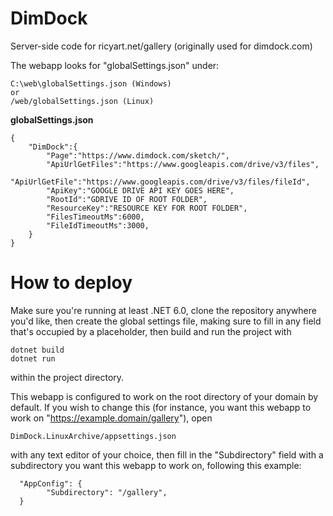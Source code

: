 # DimDock
Server-side code for ricyart.net/gallery (originally used for dimdock.com)

The webapp looks for "globalSettings.json" under:
```
C:\web\globalSettings.json (Windows)
or
/web/globalSettings.json (Linux)
```

**globalSettings.json**
```
{
	"DimDock":{
		"Page":"https://www.dimdock.com/sketch/",
		"ApiUrlGetFiles":"https://www.googleapis.com/drive/v3/files",
		"ApiUrlGetFile":"https://www.googleapis.com/drive/v3/files/fileId",
		"ApiKey":"GOOGLE DRIVE API KEY GOES HERE",
		"RootId":"GDRIVE ID OF ROOT FOLDER",
		"ResourceKey":"RESOURCE KEY FOR ROOT FOLDER",
		"FilesTimeoutMs":6000,
		"FileIdTimeoutMs":3000,
	}
}
```
# How to deploy
Make sure you're running at least .NET 6.0, clone the repository anywhere you'd like, then create the global settings file,
making sure to fill in any field that's occupied by a placeholder, then build and run the project with
```
dotnet build
dotnet run
```
within the project directory.

This webapp is configured to work on the root directory of your domain by default. If you wish to change this
(for instance, you want this webapp to work on "https://example.domain/gallery"), open
```
DimDock.LinuxArchive/appsettings.json
```
with any text editor of your choice, then fill in the "Subdirectory" field with a subdirectory you want this
webapp to work on, following this example:
```
  "AppConfig": {
        "Subdirectory": "/gallery",
  }
```
